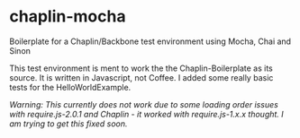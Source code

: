 chaplin-mocha
=============

Boilerplate for a Chaplin/Backbone test environment using Mocha, Chai and Sinon

This test environment is ment to work the the Chaplin-Boilerplate as its source. It is written in Javascript, not Coffee. I added some really basic tests for the HelloWorldExample.

*Warning: This currently does not work due to some loading order issues with require.js-2.0.1 and Chaplin - it worked with require.js-1.x.x thought. I am trying to get this fixed soon.*